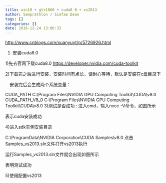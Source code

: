 ```yaml
---
title: win10 + gtx1060 + cuda8 0 + vs2013
author: Semprathlon / Simfae Dean
tags: []
categories: []
date: 2016-12-24 13:06:32
---
```

http://www.cnblogs.com/xuanyuyt/p/5726926.html

1. 安装cuda8.0

1)先去官网下载cuda8.0  https://developer.nvidia.com/cuda-toolkit

2)下载完之后进行安装，安装时间有点长，请耐心等待，默认是安装在c盘目录下

　安装完后会生成两个系统变量：

CUDA_PATH    C:\Program Files\NVIDIA GPU Computing Toolkit\CUDA\v8.0
CUDA_PATH_V8_0    C:\Program Files\NVIDIA GPU Computing Toolkit\CUDA\v8.0
3)测试是否成功 : 进入cmd，输入nvcc -V命令，如图所示

表示cuda安装成功

4)进入sdk实例安装目录

C:\ProgramData\NVIDIA Corporation\CUDA Samples\v8.0
点击Samples_vs2013.sln文件打开vs2013执行 

运行Samples_vs2013.sln文件就会出现如图所示



表明测试成功

5)使用配置vs2013